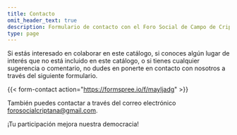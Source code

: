 ```yaml
---
title: Contacto
omit_header_text: true
description: Formulario de contacto con el Foro Social de Campo de Criptana
type: page
---
```


<!-- LTeX: language=es -->

Si estás interesado en colaborar en este catálogo, si conoces algún lugar de interés que no está incluido en este catálogo, o si tienes cualquier sugerencia o comentario, no dudes en ponerte en contacto con nosotros a través del siguiente formulario.

{{< form-contact action="https://formspree.io/f/mayljadg" >}}

También puedes contactar a través del correo electrónico forosocialcriptana@gmail.com.

¡Tu participación mejora nuestra democracia!